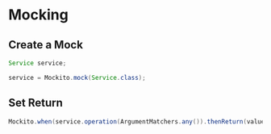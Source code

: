 # Mocking

## Create a Mock

```java
Service service;

service = Mockito.mock(Service.class);
```

## Set Return

```java
Mockito.when(service.operation(ArgumentMatchers.any()).thenReturn(values);
```
